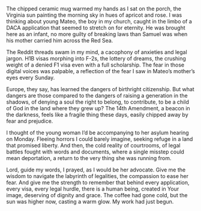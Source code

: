 The chipped ceramic mug warmed my hands as I sat on the porch, the Virginia sun painting the morning sky in hues of apricot and rose. I was thinking about young Mateo, the boy in my church, caught in the limbo of a DACA application that seemed to stretch on for eternity. He was brought here as an infant, no more guilty of breaking laws than Samuel was when his mother carried him across the Red Sea.

The Reddit threads swam in my mind, a cacophony of anxieties and legal jargon. H1B visas morphing into F-2s, the lottery of dreams, the crushing weight of a denied F1 visa even with a full scholarship. The fear in those digital voices was palpable, a reflection of the fear I saw in Mateo’s mother’s eyes every Sunday.

Europe, they say, has learned the dangers of birthright citizenship. But what dangers are those compared to the dangers of raising a generation in the shadows, of denying a soul the right to belong, to contribute, to be a child of God in the land where they grew up? The 14th Amendment, a beacon in the darkness, feels like a fragile thing these days, easily chipped away by fear and prejudice.

I thought of the young woman I’d be accompanying to her asylum hearing on Monday. Fleeing horrors I could barely imagine, seeking refuge in a land that promised liberty. And then, the cold reality of courtrooms, of legal battles fought with words and documents, where a single misstep could mean deportation, a return to the very thing she was running from.

Lord, guide my words, I prayed, as I would be her advocate. Give me the wisdom to navigate the labyrinth of legalities, the compassion to ease her fear. And give me the strength to remember that behind every application, every visa, every legal hurdle, there is a human being, created in Your image, deserving of dignity and grace. The coffee had gone cold, but the sun was higher now, casting a warm glow. My work had just begun.